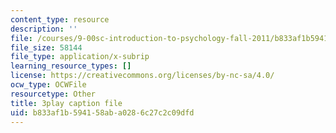 ```yaml
---
content_type: resource
description: ''
file: /courses/9-00sc-introduction-to-psychology-fall-2011/b833af1b594158aba0286c27c2c09dfd_yBYebcVw8Zk.vtt
file_size: 58144
file_type: application/x-subrip
learning_resource_types: []
license: https://creativecommons.org/licenses/by-nc-sa/4.0/
ocw_type: OCWFile
resourcetype: Other
title: 3play caption file
uid: b833af1b-5941-58ab-a028-6c27c2c09dfd
---
```

